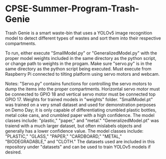 # CPSE-Summer-Program-Trash-Genie

Trash Genie is a smart waste-bin that uses a YOLOv5 image recognition model to detect different types of wastes and sort them into their respective compartments.

To run, either execute "SmallModel.py" or "GeneralizedModel.py" with the proper model weights included in the same directory as the python script, or change path to weights in the progam.  Make sure "servo.py" is in the same directory as the python script being executed. Must execute from Raspberry Pi connected to tilting platform using servo motors and webcam.

Notes: "Servo.py" contains functions for controlling the servo motors to dump the items into the proper compartments. Horizontal servo motor must be connected to GPIO 18 and vertical servo motor must be connected top GPIO 17. Weights for trained models in "weights" folder. "SmallModel.pt" was trained on a very small dataset and used for demonstration perposes on Demo Day; it is only capable of differentiating crumbled plastic bottles, metal coke cans, and crumbled paper with a high confidence. The model classes include: "plastic," "paper," and "metal." "GeneralizedModel.pt" was traiend with a much larger dataset, but often mislabels objects and generally has a lower confidence value. The model classes include: "PLASTIC," "GLASS," "PAPER," "CARDBOARD," "METAL," "BIODEGRADABLE," and "CLOTH." The datasets used are included in this repository under "datasets" and can be used to train YOLOv5 models if desired. 


